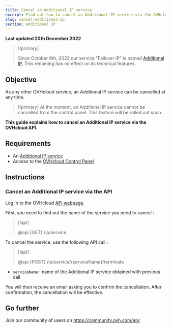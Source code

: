 ```yaml
---
title: Cancel an Additional IP service
excerpt: Find out how to cancel an Additional IP service via the OVHcloud API
slug: cancel-additional-ip
section: Additional IP
---
```


**Last updated 20th December 2022**

> [!primary]
>
> Since October 6th, 2022 our service "Failover IP" is named [Additional IP](https://www.ovhcloud.com/en-gb/network/additional-ip/). This renaming has no effect on its technical features.
>

## Objective

As any other OVHcloud service, an Additional IP service can be cancelled at any time.

> [!primary]
> At the moment, an Additional IP service cannot be cancelled from the control panel. This feature will be rolled out soon.
>

**This guide explains how to cancel an Additional IP service via the OVHcloud API.**

## Requirements

- An [Additional IP service](https://www.ovhcloud.com/en-gb/network/additional-ip/)
- Access to the [OVHcloud Control Panel](https://www.ovh.com/auth/?action=gotomanager&from=https://www.ovh.co.uk/&ovhSubsidiary=GB)

## Instructions

### Cancel an Additional IP service via the API

Log in to the OVHcloud [API webpage](https://api.ovh.com/).

First, you need to find out the name of the service you need to cancel :

> [!api]
>
> @api {GET} /ip/service
>

To cancel the service, use the following API call :

> [!api]
>
> @api {POST} /ip/service/{serviceName}/terminate
>

- `serviceName` : name of the Additional IP service obtained with previous call

You will then receive an email asking you to confirm the cancellation. After confirmation, the cancellation will be effective.

## Go further

Join our community of users on <https://community.ovh.com/en/>.
